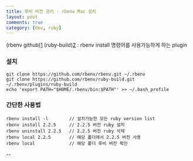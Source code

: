 ```yaml
---
title: 루비 버전 관리 - rbenv Mac 설치
layout: post
comments: true
category: [dev, ruby]
--- 
```


(rbenv github)[1]
(ruby-build)[2] : rbenv install 명령어를 사용가능하게 하는 plugin

### 설치

    git clone https://github.com/rbenv/rbenv.git ~/.rbenv
    git clone https://github.com/rbenv/ruby-build.git ~/.rbenv/plugins/ruby-build
    echo 'export PATH="$HOME/.rbenv/bin:$PATH"' >> ~/.bash_profile



### 간단한 사용법

    rbenv install -l        // 설치가능한 모든 ruby version list
    rbenv install 2.2.5     // 2.2.5 버전 ruby 설치
    rbenv uninstall 2.2.5   // 2.2.5 버전 ruby 삭제
    rbenv local 2.2.5       // 해당 폹더에서 2.2.5 버전 사용
    rbenv local             // 해당 폴더 루비 버전 확인




--

[1]: https://github.com/rbenv/rbenv
[2]:https://github.com/rbenv/ruby-build#readme


